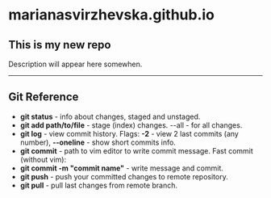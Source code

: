 # marianasvirzhevska.github.io

## This is my new repo 

Description will appear here somewhen.

-----
## Git Reference

- **git status** - info about changes, staged and unstaged.
- **git add path/to/file** - stage (index) changes. --all - for all changes.
- **git log** - view commit history. Flags: **-2** - view 2 last commits (any number), **--oneline** - show short commits info.
- **git commit** - path to vim editor to write commit message. Fast commit (without vim):
- **git commit -m "commit name"** - write message and commit.
- **git push** - push your committed changes to remote repository.
- **git pull** - pull last changes from remote branch.